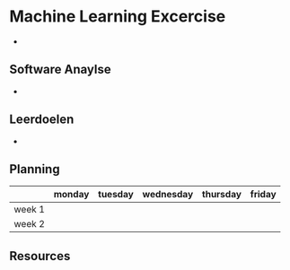 # Machine Learning Excercise

-

## Software Anaylse 
-

## Leerdoelen 
-

## Planning 
| | monday | tuesday | wednesday | thursday | friday |
| --- | --- | --- | --- | --- | --- |
|week 1 |  |  |  |  |  |
|week 2 |   |  |  |  |

## Resources

